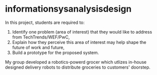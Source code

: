 # informationsysanalysisdesign

In this project, students are required to:
1. Identify one problem (area of interest) that they would like to address from TechTrends/WEF/PwC,
2. Explain how they perceive this area of interest may help shape the future of work and future,
3. Build a prototype for the proposed system.

My group developed a robotics-powerd grocer which utlizes in-house designed delivery robots to distribute groceries to customers' doorstep.
